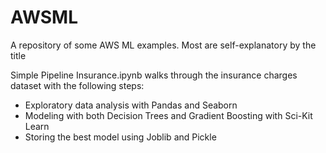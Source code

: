 # AWSML
A repository of some AWS ML examples. Most are self-explanatory by the title

Simple Pipeline Insurance.ipynb walks through the insurance charges dataset with the following steps:
 - Exploratory data analysis with Pandas and Seaborn
 - Modeling with both Decision Trees and Gradient Boosting with Sci-Kit Learn
 - Storing the best model using Joblib and Pickle
